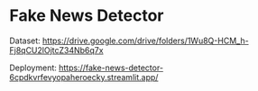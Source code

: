 # Fake News Detector

Dataset: https://drive.google.com/drive/folders/1Wu8Q-HCM_h-Fj8qCU2lOjtcZ34Nb6q7x

Deployment: https://fake-news-detector-6cpdkvrfevyopaheroecky.streamlit.app/
